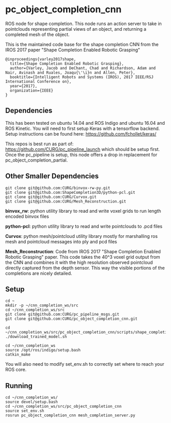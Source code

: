 # pc_object_completion_cnn
ROS node for shape completion. This node runs an action server to take in pointclouds representing partial views of an object, and returning a completed mesh of the object. 

This is the maintained code base for the shape completion CNN from the IROS 2017 paper "Shape Completion Enabled Robotic Grasping"
```
@inproceedings{varley2017shape,
  title={Shape Completion Enabled Robotic Grasping},
  author={Varley, Jacob and DeChant, Chad and Richardson, Adam and Nair, Avinash and Ruales, Joaqu{\'\i}n and Allen, Peter},
  booktitle={Intelligent Robots and Systems (IROS), 2017 IEEE/RSJ International Conference on},
  year={2017},
  organization={IEEE}
}
```
## Dependencies
This has been tested on ubuntu 14.04 and ROS Indigo and ubuntu 16.04 and ROS Kinetic.  You will need to first setup Keras with a tensorflow backend.  Setup instructions can be found here: https://github.com/fchollet/keras/

This repos is best run as part of: https://github.com/CURG/pc_pipeline_launch which should be setup first. Once the pc_pipeline is setup, this node offers a drop in replacement for pc_object_completion_partial.

## Other Smaller Dependencies
```
git clone git@github.com:CURG/binvox-rw-py.git
git clone git@github.com:ShapeCompletion3D/python-pcl.git
git clone git@github.com:CURG/Curvox.git
git clone git@github.com:CURG/Mesh_Reconstruction.git
```

<b>binvox_rw</b>: python utility library to read and write voxel grids to run length encoded binvox files

<b>python-pcl</b>: python utility library to read and write pointclouds to .pcd files

<b>Curvox</b>: python mesh/pointcloud utility library mostly for marshalling ros mesh and pointcloud messages into ply and pcd files

<b>Mesh_Reconstruction</b>: Code from IROS 2017 "Shape Completion Enabled Robotic Grasping" paper. This code takes the 40^3 voxel grid output from the CNN and combines it with the high resolution observed pointcloud directly captured from the depth sensor.  This way the visible portions of the completions are nicely detailed. 

## Setup
```
cd ~
mkdir -p ~/cnn_completion_ws/src
cd ~/cnn_completion_ws/src
git clone git@github.com:CURG/pc_pipeline_msgs.git
git clone git@github.com:CURG/pc_object_completion_cnn.git

cd ~/cnn_completion_ws/src/pc_object_completion_cnn/scripts/shape_completion_server/trained_models
./download_trained_model.sh

cd ~/cnn_completion_ws
source /opt/ros/indigo/setup.bash
catkin_make
```

You will also need to modify set_env.sh to correctly set where to reach your ROS core. 

## Running
```
cd ~/cnn_completion_ws/
source devel/setup.bash
cd ~/cnn_completion_ws/src/pc_object_completion_cnn
source set_env.sh
rosrun pc_object_completion_cnn mesh_completion_server.py
```
